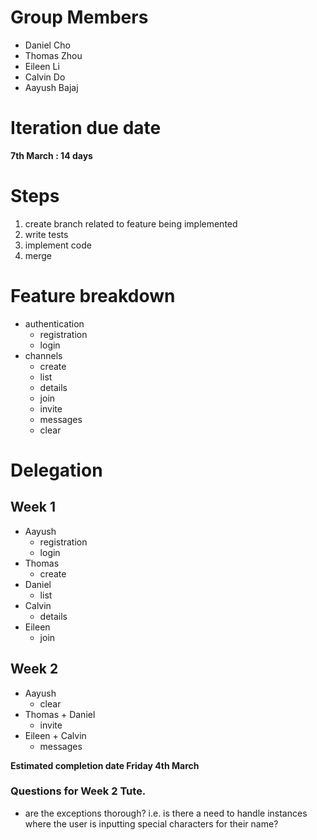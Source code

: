 # Group Members
* Daniel Cho
* Thomas Zhou
* Eileen Li
* Calvin Do
* Aayush Bajaj

# Iteration due date
__7th March : 14 days__

# Steps
1. create branch related to feature being implemented
2. write tests
3. implement code
4. merge

# Feature breakdown 
* authentication
	* registration
	* login
* channels
	* create
	* list
	* details
	* join
	* invite
	* messages
	* clear

# Delegation
## Week 1
* Aayush
	* registration
	* login
* Thomas
	* create
* Daniel
	* list
* Calvin
	* details
* Eileen
	* join

## Week 2
* Aayush
	* clear
* Thomas + Daniel
	* invite
* Eileen + Calvin
	* messages

__Estimated completion date Friday 4th March__

### Questions for Week 2 Tute.
* are the exceptions thorough? i.e. is there a need to handle instances where
  the user is inputting special characters for their name?
